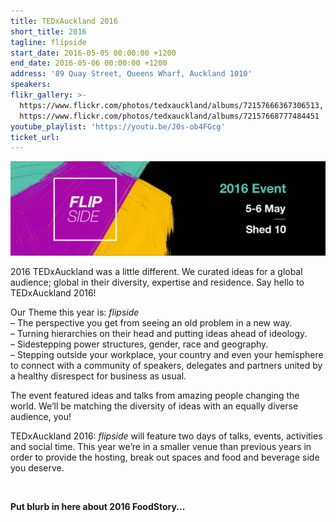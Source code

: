 ```yaml
---
title: TEDxAuckland 2016
short_title: 2016
tagline: flipside
start_date: 2016-05-05 00:00:00 +1200
end_date: 2016-05-06 00:00:00 +1200
address: '89 Quay Street, Queens Wharf, Auckland 1010'
speakers:
flikr_gallery: >-
  https://www.flickr.com/photos/tedxauckland/albums/72157666367306513,
  https://www.flickr.com/photos/tedxauckland/albums/72157668777484451
youtube_playlist: 'https://youtu.be/J0s-ob4FGcg'
ticket_url:
---
```


![](/uploads/flipside-banner.jpg)

2016 TEDxAuckland was a little different. We curated ideas for a global audience; global in their diversity, expertise and residence. Say hello to TEDxAuckland 2016!

Our Theme this year is:&nbsp;*flipside*<br>– The perspective you get from seeing an old problem in a new way.<br>– Turning hierarchies on their head and putting ideas ahead of ideology.<br>– Sidestepping power structures, gender, race and geography.<br>– Stepping outside your workplace, your country and even your hemisphere to connect with a community of speakers, delegates and partners united by a healthy disrespect for business as usual.

The event featured ideas and talks from amazing people changing the world. We’ll be matching the diversity of ideas with an equally diverse audience, you!

TEDxAuckland 2016:&nbsp;*flipside*&nbsp;will feature two days of talks, events, activities and social time. This year we’re in a smaller venue than previous years in order to provide the hosting, break out spaces and food and beverage side you deserve.

&nbsp;

**Put blurb in here about 2016 FoodStory...**